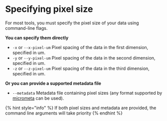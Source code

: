 # Specifying pixel size

For most tools, you must specify the pixel size of your data using command-line flags.

**You can specify them directly**

* `-x` or `--x-pixel-um` Pixel spacing of the data in the first dimension, specified in um.
* `-y` or `--y-pixel-um` Pixel spacing of the data in the second dimension, specified in um.
* `-z` or `--z-pixel-um` Pixel spacing of the data in the third dimension, specified in um.

**Or you can provide a supported metadata file**

* `--metadata` Metadata file containing pixel sizes \(any format supported by [micrometa](https://github.com/adamltyson/micrometa) can be used\).

{% hint style="info" %}
If both pixel sizes and metadata are provided, the command line arguments will take priority
{% endhint %}

